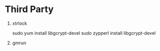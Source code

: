 Third Party
===========================

1. xtrlock

   sudo yum install libgcrypt-devel
   sudo zypperl install libgcrypt-devel

2. gmrun

